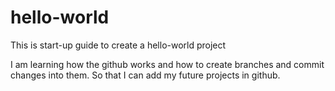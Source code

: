 # hello-world
This is start-up guide to create a hello-world project

I am learning how the github works and how to create branches and commit changes into them.
So that I can add my future projects in github.
